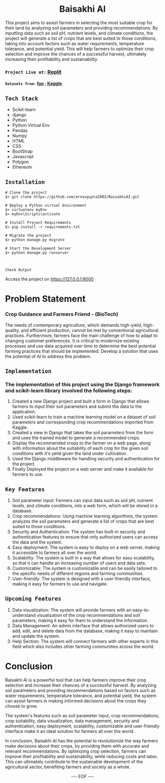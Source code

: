
<H1 align = "center"> Baisakhi AI </H1>

This project aims to assist farmers in selecting the most suitable crop for their land by analyzing soil parameters and providing recommendations. 
By inputting data such as soil pH, nutrient levels, and climate conditions, the project will generate a list of crops that are best suited to those 
conditions, taking into account factors such as water requirements, temperature tolerance, and potential yield. This will help farmers to optimize 
their crop selection and improve the chances of a successful harvest, ultimately increasing their profitability and sustainability.

### `Project Live at:`  [Replit](https://baisakhiai.arnagupta.repl.co/)
#### `Datasets from:`  [fao](http://www.fao.org/statistics/databases/en/) ; [Kaggle](https://www.kaggle.com/)

## `Tech Stack`
<ul>
  <li>Scikit-learn</li>
  <li>django</li>
  <li>Python</li>
  <li>Python Virtual Env</li>
  <li>Pandas</li>
  <li>Numpy</li>
  <li>HTML</li>
  <li>CSS</li>
  <li>BootStrap</li>
  <li>Javascript</li>
  <li>Polygon</li>
  <li>Ethereum</li>
  
  
</ul>  


## `Installation`

```console
# Clone the project
$> git clone https://github.com/arnavgupta2003/BaisakhiAI.git

# Deploy a Python virtual Environment
$> virtualenv myEnv
$> myEnv\Scripts\activate

# Install Project Requirements
$> pip install -r requirements.txt

# Migrate the project
$> python manage.py migrate

# Start the Development Server
$> python manage.py runserver
      
      
```

`Check Output`

Access the project on https://127.0.0.1:8000

# Problem Statement
<p>
  <h3>Crop Guidance and Farmers Friend - (BioTech)</h3>
  The needs of contemporary agriculture, which demands high-yield, high-quality, and efficient production, cannot be met by conventional agricultural practices. Furthermore, farmers face the main challenge of how to adapt to changing customer preferences. It is critical to modernize existing processes and use data acquired over time to determine the best potential farming practices that should be implemented. Develop a solution that uses the potential of AI to address this problem.
</p>  

## `Implementation`

### The implementation of this project using the Django framework and scikit-learn library involved the following steps:
<ol>
  <li>Created a new Django project and built a form in Django that allows farmers to input their soil parameters and submit the data to the application.</li>
  <li>Used scikit-learn to train a machine learning model on a dataset of soil parameters and corresponding crop recommendations imported from Kaggle.</li>
  <li>Created a view in Django that takes the soil parameters from the form and uses the trained model to generate a recommended crops.</li>
  <li>Display the recommended crops to the farmer on a web page, along with information about the suitability of each crop for the given soil conditions with it's yeild given the land under cultivation.</li>
  <li>Used the Django middleware for handling security and authentication for the project.</li>
  <li>Finally Deployed the project on a web server and make it available for farmers to use.</li>
</ol>

## `Key Features`
<ol>
  <li>Soil parameter input: Farmers can input data such as soil pH, nutrient levels, and climate conditions, into a web form, which will be stored in a database.</li>
  <li>Crop recommendations: Using machine learning algorithms, the system analyzes the soil parameters and generate a list of crops that are best suited to those conditions.</li>
  <li>Security and Authentication: The system has built-in security and authentication features to ensure that only authorized users can access the data and the system.</li>
  <li>Easy deployment: The system is easy to deploy on a web server, making it accessible to farmers all over the world.</li>
  <li>Scalability: The system is built in a way that allows for easy scalability, so that it can handle an increasing number of users and data sets.</li>
  <li>Customizable: The system is customizable and can be easily tailored to the specific needs of different regions and farming communities.</li>
  <li>User-friendly: The system is designed with a user-friendly interface, making it easy for farmers to use and navigate.</li>

</ol>  

## `Upcoming Features`
<ol>
   <li>Data visualization: The system will provide farmers with an easy-to-understand visualization of the crop recommendations and soil parameters, making it easy for them to understand the information.</li>
  <li>Data Management: An admin interface that allows authorized users to add, edit, and delete data from the database, making it easy to maintain and update the system.</li>
  <li>Help Section: The system will connect farmers with other experts in this field which also includes other farming communities across the world.</li>
  
</ol>  

# Conclusion
<p>
  Baisakhi AI is a powerful tool that can help farmers improve their crop selection and increase their chances of a successful harvest. By analyzing soil parameters and providing recommendations based on factors such as water requirements, temperature tolerance, and potential yield, the system can assist farmers in making informed decisions about the crops they choose to grow.

The system's features such as soil parameter input, crop recommendations, crop suitability, data visualization, data management, security and authentication, easy deployment, scalability, customizable and user-friendly interface make it an ideal solution for farmers all over the world.

In conclusion, Baisakhi AI has the potential to revolutionize the way farmers make decisions about their crops, by providing them with accurate and relevant recommendations. By optimizing crop selection, farmers can improve their profitability and sustainability, while reducing costs and labor. This can ultimately contribute to the sustainable development of the agricultural sector, benefiting farmers and society as a whole.
</p>



<p align=center> --- EOF --- </p>
